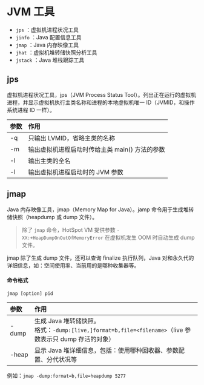 # JVM 工具

- `jps` ：虚拟机进程状况工具
- `jinfo` ：Java 配置信息工具
- `jmap` ：Java 内存映像工具
- `jhat` ：虚拟机堆转储快照分析工具
- `jstack` ：Java 堆栈跟踪工具

## jps
虚拟机进程状况工具，jps（JVM Process Status Tool）。列出正在运行的虚拟机进程，并显示虚拟机执行主类名称和进程的本地虚拟机唯一 ID（JVMID，和操作系统进程 ID 一样）。

| 参数 | 作用 |
| :-- | :-- |
| -q | 只输出 LVMID，省略主类的名称 |
| -m | 输出虚拟机进程启动时传给主类 main() 方法的参数 |
| -l | 输出主类的全名 |
| -l | 输出虚拟机进程启动时的 JVM 参数 |


## jmap

Java 内存映像工具，jmap（Memory Map for Java）。jamp 命令用于生成堆转储快照（heapdump 或 dump 文件）。


> 除了 `jmap` 命令，HotSpot VM 提供参数 `-XX:+HeapDumpOnOutOfMemoryError` 在虚拟机发生 OOM 时自动生成 dump 文件。


jmap 除了生成 dump 文件，还可以查询 finalize 执行队列，Java 对和永久代的详细信息，如：空间使用率、当前用的是哪种收集器等。


#### 命令格式
`jmap [option] pid`

| 参数 | 作用 |
| :-- | :-- |
| -dump | 生成 Java 堆转储快照。<br>格式：`-dump:[live,]format=b,file=<filename>`（live 参数表示只 dump 存活的对象） |
| -heap | 显示 Java 堆详细信息，包括：使用哪种回收器、参数配置、分代状况等 |

例如：`jmap -dump:format=b,file=heapdump 5277`